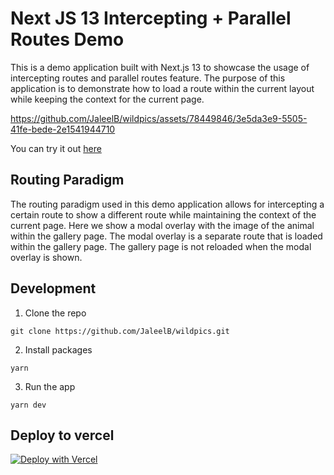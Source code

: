 # Next JS 13 Intercepting + Parallel Routes Demo 
This is a demo application built with Next.js 13 to showcase the usage of intercepting routes and parallel routes feature. The purpose of this application is to demonstrate how to load a route within the current layout while keeping the context for the current page.

https://github.com/JaleelB/wildpics/assets/78449846/3e5da3e9-5505-41fe-bede-2e1541944710

You can try it out [here](https://wildpics.vercel.app)

## Routing Paradigm
The routing paradigm used in this demo application allows for intercepting a certain route to show a different route while maintaining the context of the current page. Here we show a modal overlay with the image of the animal within the gallery page. The modal overlay is a separate route that is loaded within the gallery page. The gallery page is not reloaded when the modal overlay is shown.

## Development

1. Clone the repo

```
git clone https://github.com/JaleelB/wildpics.git
```

2. Install packages

```
yarn
```

3. Run the app
```
yarn dev
```

## Deploy to vercel

[![Deploy with Vercel](https://vercel.com/button)](https://vercel.com/new/clone?repository-url=https://github.com/JaleelB/wildpics)

